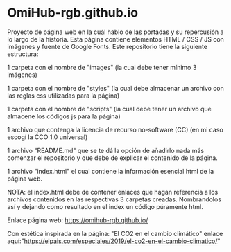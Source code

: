 # OmiHub-rgb.github.io
Proyecto de página web en la cuál hablo de las portadas y su repercusión a lo largo de la historia. Esta página contiene elementos HTML / CSS / JS con imágenes y fuente de Google Fonts.
Este repositorio tiene la siguiente estructura:

1 carpeta con el nombre de "images" (la cual debe tener mínimo 3 imágenes)

1 carpeta con el nombre de "styles" (la cual debe almacenar un archivo con las reglas css utilizadas para la página)

1 carpeta con el nombre de "scripts" (la cual debe tener un archivo que almacene los códigos js para la página)

1 archivo que contenga la licencia de recurso no-software (CC) (en mi caso escogí la CCO 1.0 universal)

1 archivo "README.md" que se te dá la opción de añadirlo nada más comenzar el repositorio y que debe de explicar el contenido de la página.

1 archivo "index.html" el cual contiene la información esencial html de la página web.

NOTA: el index.html debe de contener enlaces que hagan referencia a los archivos contenidos en las respectivas 3 carpetas creadas. Nombrandolos así y dejando como resultado en el index un código púramente html.

Enlace página web:
https://omihub-rgb.github.io/

Con estética inspirada en la página: "El CO2 en el cambio climático" enlace aquí:"https://elpais.com/especiales/2019/el-co2-en-el-cambio-climatico/"
